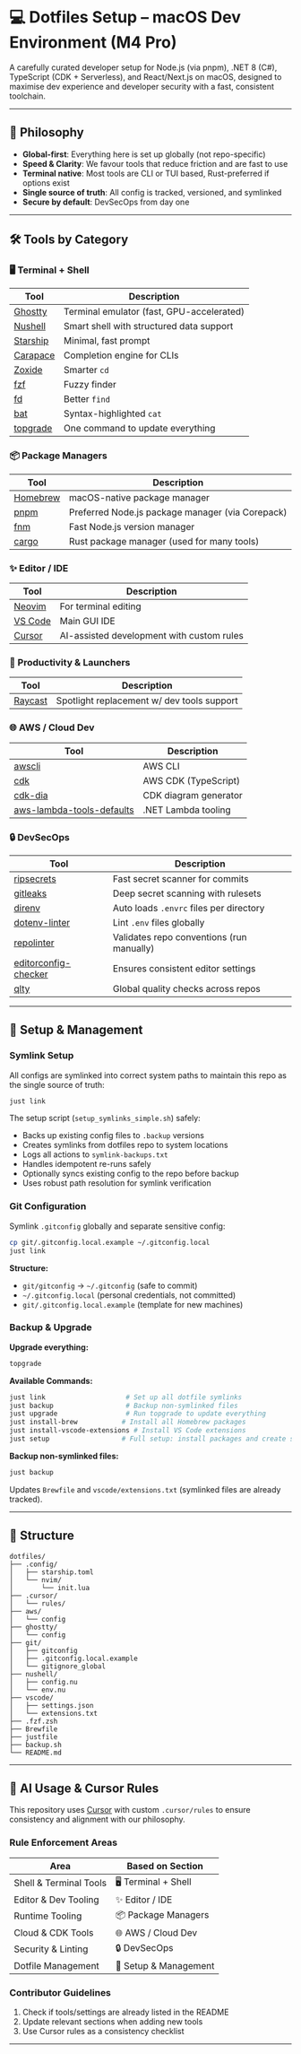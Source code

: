 # 💻 Dotfiles Setup – macOS Dev Environment (M4 Pro)

A carefully curated developer setup for Node.js (via pnpm), .NET 8 (C#), TypeScript (CDK + Serverless), and React/Next.js on macOS, designed to maximise dev experience and developer security with a fast, consistent toolchain.

---

## 🎯 Philosophy

- **Global-first**: Everything here is set up globally (not repo-specific)
- **Speed & Clarity**: We favour tools that reduce friction and are fast to use
- **Terminal native**: Most tools are CLI or TUI based, Rust-preferred if options exist
- **Single source of truth**: All config is tracked, versioned, and symlinked
- **Secure by default**: DevSecOps from day one

---

## 🛠️ Tools by Category

### 🖥 Terminal + Shell

| Tool       | Description                               |
| ---------- | ----------------------------------------- |
| [Ghostty]  | Terminal emulator (fast, GPU-accelerated) |
| [Nushell]  | Smart shell with structured data support  |
| [Starship] | Minimal, fast prompt                      |
| [Carapace] | Completion engine for CLIs                |
| [Zoxide]   | Smarter `cd`                              |
| [fzf]      | Fuzzy finder                              |
| [fd]       | Better `find`                             |
| [bat]      | Syntax-highlighted `cat`                  |
| [topgrade] | One command to update everything          |

### 📦 Package Managers

| Tool       | Description                                      |
| ---------- | ------------------------------------------------ |
| [Homebrew] | macOS-native package manager                     |
| [pnpm]     | Preferred Node.js package manager (via Corepack) |
| [fnm]      | Fast Node.js version manager                     |
| [cargo]    | Rust package manager (used for many tools)       |

### ✨ Editor / IDE

| Tool      | Description                               |
| --------- | ----------------------------------------- |
| [Neovim]  | For terminal editing                      |
| [VS Code] | Main GUI IDE                              |
| [Cursor]  | AI-assisted development with custom rules |

### 🚀 Productivity & Launchers

| Tool      | Description                                |
| --------- | ------------------------------------------ |
| [Raycast] | Spotlight replacement w/ dev tools support |

### 🌐 AWS / Cloud Dev

| Tool                        | Description           |
| --------------------------- | --------------------- |
| [awscli]                    | AWS CLI               |
| [cdk]                       | AWS CDK (TypeScript)  |
| [cdk-dia]                   | CDK diagram generator |
| [aws-lambda-tools-defaults] | .NET Lambda tooling   |

### 🔒 DevSecOps

| Tool                   | Description                               |
| ---------------------- | ----------------------------------------- |
| [ripsecrets]           | Fast secret scanner for commits           |
| [gitleaks]             | Deep secret scanning with rulesets        |
| [direnv]               | Auto loads `.envrc` files per directory   |
| [dotenv-linter]        | Lint `.env` files globally                |
| [repolinter]           | Validates repo conventions (run manually) |
| [editorconfig-checker] | Ensures consistent editor settings        |
| [qlty]                 | Global quality checks across repos        |

---

## 🔧 Setup & Management

### Symlink Setup

All configs are symlinked into correct system paths to maintain this repo as the single source of truth:

```bash
just link
```

The setup script (`setup_symlinks_simple.sh`) safely:
- Backs up existing config files to `.backup` versions
- Creates symlinks from dotfiles repo to system locations
- Logs all actions to `symlink-backups.txt`
- Handles idempotent re-runs safely
- Optionally syncs existing config to the repo before backup
- Uses robust path resolution for symlink verification

### Git Configuration

Symlink `.gitconfig` globally and separate sensitive config:

```bash
cp git/.gitconfig.local.example ~/.gitconfig.local
just link
```

**Structure:**

- `git/gitconfig` → `~/.gitconfig` (safe to commit)
- `~/.gitconfig.local` (personal credentials, not committed)
- `git/.gitconfig.local.example` (template for new machines)

### Backup & Upgrade

**Upgrade everything:**

```bash
topgrade
```

**Available Commands:**

```bash
just link                    # Set up all dotfile symlinks
just backup                  # Backup non-symlinked files
just upgrade                 # Run topgrade to update everything
just install-brew           # Install all Homebrew packages
just install-vscode-extensions # Install VS Code extensions
just setup                  # Full setup: install packages and create symlinks
```

**Backup non-symlinked files:**

```bash
just backup
```

Updates `Brewfile` and `vscode/extensions.txt` (symlinked files are already tracked).

---

## 🧱 Structure

```
dotfiles/
├── .config/
│   ├── starship.toml
│   └── nvim/
│       └── init.lua
├── .cursor/
│   └── rules/
├── aws/
│   └── config
├── ghostty/
│   └── config
├── git/
│   ├── gitconfig
│   ├── .gitconfig.local.example
│   └── gitignore_global
├── nushell/
│   ├── config.nu
│   └── env.nu
├── vscode/
│   ├── settings.json
│   └── extensions.txt
├── .fzf.zsh
├── Brewfile
├── justfile
├── backup.sh
└── README.md
```

---

## 🤖 AI Usage & Cursor Rules

This repository uses [Cursor](https://cursor.com) with custom `.cursor/rules` to ensure consistency and alignment with our philosophy.

### Rule Enforcement Areas

| Area                   | Based on Section      |
| ---------------------- | --------------------- |
| Shell & Terminal Tools | 🖥 Terminal + Shell    |
| Editor & Dev Tooling   | ✨ Editor / IDE       |
| Runtime Tooling        | 📦 Package Managers   |
| Cloud & CDK Tools      | 🌐 AWS / Cloud Dev    |
| Security & Linting     | 🔒 DevSecOps          |
| Dotfile Management     | 🔧 Setup & Management |

### Contributor Guidelines

1. Check if tools/settings are already listed in the README
2. Update relevant sections when adding new tools
3. Use Cursor rules as a consistency checklist

---

<!-- Reference link definitions for table links -->

[Ghostty]: https://ghostty.app
[Nushell]: https://www.nushell.sh
[Starship]: https://starship.rs
[Carapace]: https://github.com/rsteube/carapace
[Zoxide]: https://github.com/ajeetdsouza/zoxide
[fzf]: https://github.com/junegunn/fzf
[fd]: https://github.com/sharkdp/fd
[bat]: https://github.com/sharkdp/bat
[Homebrew]: https://brew.sh
[pnpm]: https://pnpm.io
[fnm]: https://github.com/Schniz/fnm
[cargo]: https://doc.rust-lang.org/cargo/
[Neovim]: https://neovim.io
[VS Code]: https://code.visualstudio.com
[Cursor]: https://cursor.com
[Raycast]: https://www.raycast.com
[awscli]: https://aws.amazon.com/cli
[cdk]: https://docs.aws.amazon.com/cdk/
[cdk-dia]: https://github.com/pistazie/cdk-dia
[aws-lambda-tools-defaults]: https://github.com/aws/aws-extensions-for-dotnet-cli
[ripsecrets]: https://github.com/snickdx/ripsecrets
[gitleaks]: https://github.com/gitleaks/gitleaks
[direnv]: https://direnv.net
[dotenv-linter]: https://dotenv-linter.github.io
[repolinter]: https://github.com/todogroup/repolinter
[editorconfig-checker]: https://editorconfig-checker.github.io
[qlty]: https://github.com/yoheimuta/qlty
[topgrade]: https://github.com/r-darwish/topgrade
